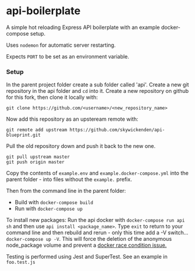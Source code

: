 # api-boilerplate

A simple hot reloading Express API boilerplate with an example docker-compose setup.

Uses `nodemon` for automatic server restarting.

Expects `PORT` to be set as an environment variable.

### Setup

In the parent project folder create a sub folder called 'api'. Create a new git repository in the api folder and `cd` into it. Create a new repository on github for this fork, then clone it locally with:

    git clone https://github.com/<username>/<new_repository_name>
  
Now add this repository as an upsteream remote with:
 
    git remote add upstream https://github.com/skywickenden/api-blueprint.git
  
Pull the old repository down and push it back to the new one.

    git pull upstream master
    git push origin master

Copy the contents of `example.env` and `example.docker-compose.yml` into the parent folder - into files without the `example.` prefix. 

Then from the command line in the parent folder:

  * Build with `docker-compose build`
  * Run with `docker-compose up`

To install new packages: Run the api docker with `docker-compose run api sh` and then use `api install <package_name>`. Type `exit` to return to your command line and then rebuild and rerun - only this time add a -V switch... `docker-compose up -V`. This will force the deletion of the anonymous node_package volume and prevent a [docker race condition issue.](https://github.com/docker/compose/issues/4337)

Testing is performed using Jest and SuperTest. See an example in `foo.test.js`
